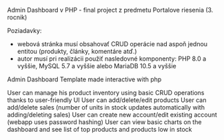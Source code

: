 Admin Dashboard v PHP - final project z predmetu Portalove riesenia (3. rocnik)

Poziadavky:
- webová stránka musí obsahovať CRUD operácie nad aspoň jednou entitou (produkty, články, komentáre atď.)
- autor musí pri realizácii použiť nasledovné komponenty: PHP 8.0 a vyššie, MySQL 5.7 a vyššie alebo MariaDB 10.5 a vyššie

Admin Dashboard Template made interactive with php

User can manage his product inventory using basic CRUD operations thanks to user-friendly UI
User can add/delete/edit products 
User can add/delete sales (number of units in stock updates automatically with adding/deleting sales)
User can create new account/edit existing account (webapp uses password hashing)
User can view basic charts on the dashboard and see list of top products and products low in stock

